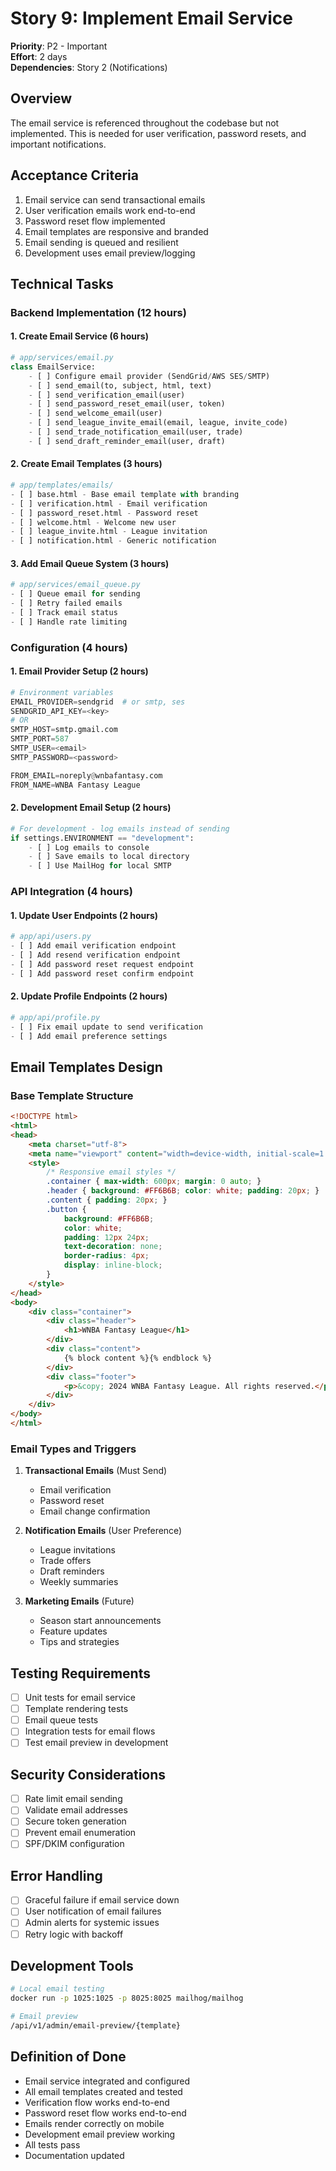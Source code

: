 # Story 9: Implement Email Service

**Priority**: P2 - Important  
**Effort**: 2 days  
**Dependencies**: Story 2 (Notifications)

## Overview
The email service is referenced throughout the codebase but not implemented. This is needed for user verification, password resets, and important notifications.

## Acceptance Criteria
1. Email service can send transactional emails
2. User verification emails work end-to-end
3. Password reset flow implemented
4. Email templates are responsive and branded
5. Email sending is queued and resilient
6. Development uses email preview/logging

## Technical Tasks

### Backend Implementation (12 hours)

#### 1. Create Email Service (6 hours)
```python
# app/services/email.py
class EmailService:
    - [ ] Configure email provider (SendGrid/AWS SES/SMTP)
    - [ ] send_email(to, subject, html, text)
    - [ ] send_verification_email(user)
    - [ ] send_password_reset_email(user, token)
    - [ ] send_welcome_email(user)
    - [ ] send_league_invite_email(email, league, invite_code)
    - [ ] send_trade_notification_email(user, trade)
    - [ ] send_draft_reminder_email(user, draft)
```

#### 2. Create Email Templates (3 hours)
```python
# app/templates/emails/
- [ ] base.html - Base email template with branding
- [ ] verification.html - Email verification
- [ ] password_reset.html - Password reset
- [ ] welcome.html - Welcome new user
- [ ] league_invite.html - League invitation
- [ ] notification.html - Generic notification
```

#### 3. Add Email Queue System (3 hours)
```python
# app/services/email_queue.py
- [ ] Queue email for sending
- [ ] Retry failed emails
- [ ] Track email status
- [ ] Handle rate limiting
```

### Configuration (4 hours)

#### 1. Email Provider Setup (2 hours)
```python
# Environment variables
EMAIL_PROVIDER=sendgrid  # or smtp, ses
SENDGRID_API_KEY=<key>
# OR
SMTP_HOST=smtp.gmail.com
SMTP_PORT=587
SMTP_USER=<email>
SMTP_PASSWORD=<password>

FROM_EMAIL=noreply@wnbafantasy.com
FROM_NAME=WNBA Fantasy League
```

#### 2. Development Email Setup (2 hours)
```python
# For development - log emails instead of sending
if settings.ENVIRONMENT == "development":
    - [ ] Log emails to console
    - [ ] Save emails to local directory
    - [ ] Use MailHog for local SMTP
```

### API Integration (4 hours)

#### 1. Update User Endpoints (2 hours)
```python
# app/api/users.py
- [ ] Add email verification endpoint
- [ ] Add resend verification endpoint
- [ ] Add password reset request endpoint
- [ ] Add password reset confirm endpoint
```

#### 2. Update Profile Endpoints (2 hours)
```python
# app/api/profile.py
- [ ] Fix email update to send verification
- [ ] Add email preference settings
```

## Email Templates Design

### Base Template Structure
```html
<!DOCTYPE html>
<html>
<head>
    <meta charset="utf-8">
    <meta name="viewport" content="width=device-width, initial-scale=1.0">
    <style>
        /* Responsive email styles */
        .container { max-width: 600px; margin: 0 auto; }
        .header { background: #FF6B6B; color: white; padding: 20px; }
        .content { padding: 20px; }
        .button { 
            background: #FF6B6B; 
            color: white; 
            padding: 12px 24px; 
            text-decoration: none; 
            border-radius: 4px; 
            display: inline-block; 
        }
    </style>
</head>
<body>
    <div class="container">
        <div class="header">
            <h1>WNBA Fantasy League</h1>
        </div>
        <div class="content">
            {% block content %}{% endblock %}
        </div>
        <div class="footer">
            <p>&copy; 2024 WNBA Fantasy League. All rights reserved.</p>
        </div>
    </div>
</body>
</html>
```

### Email Types and Triggers

1. **Transactional Emails** (Must Send)
   - Email verification
   - Password reset
   - Email change confirmation

2. **Notification Emails** (User Preference)
   - League invitations
   - Trade offers
   - Draft reminders
   - Weekly summaries

3. **Marketing Emails** (Future)
   - Season start announcements
   - Feature updates
   - Tips and strategies

## Testing Requirements
- [ ] Unit tests for email service
- [ ] Template rendering tests
- [ ] Email queue tests
- [ ] Integration tests for email flows
- [ ] Test email preview in development

## Security Considerations
- [ ] Rate limit email sending
- [ ] Validate email addresses
- [ ] Secure token generation
- [ ] Prevent email enumeration
- [ ] SPF/DKIM configuration

## Error Handling
- [ ] Graceful failure if email service down
- [ ] User notification of email failures
- [ ] Admin alerts for systemic issues
- [ ] Retry logic with backoff

## Development Tools
```bash
# Local email testing
docker run -p 1025:1025 -p 8025:8025 mailhog/mailhog

# Email preview
/api/v1/admin/email-preview/{template}
```

## Definition of Done
- Email service integrated and configured
- All email templates created and tested
- Verification flow works end-to-end
- Password reset flow works end-to-end
- Emails render correctly on mobile
- Development email preview working
- All tests pass
- Documentation updated